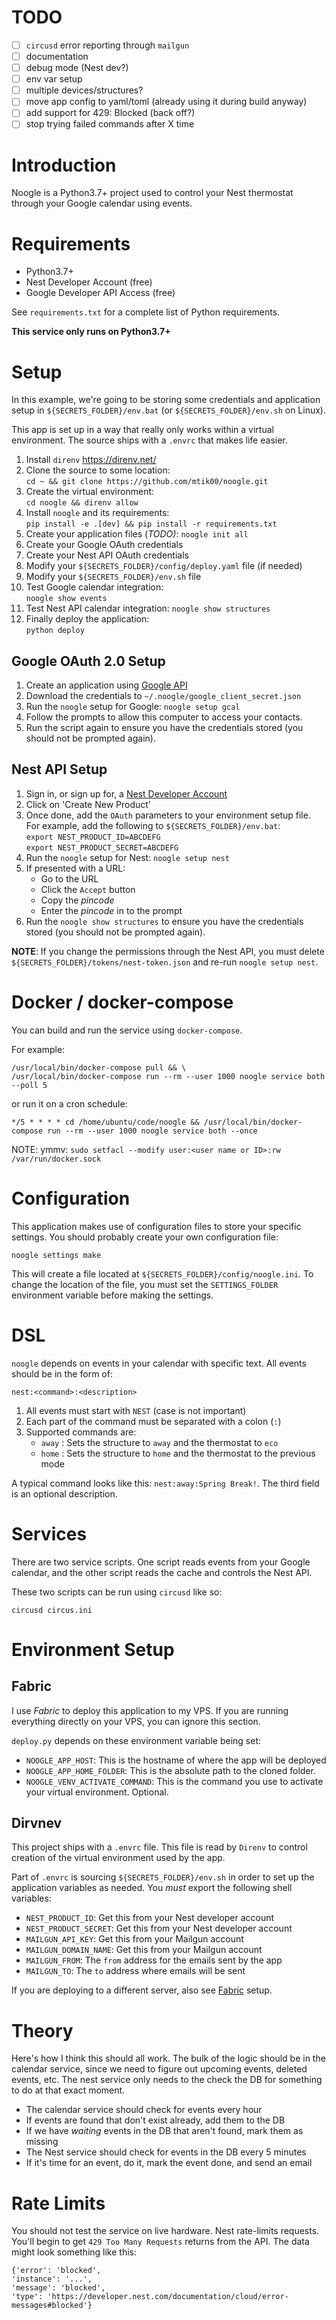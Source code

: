 # TODO

- [ ] `circusd` error reporting through `mailgun`
- [ ] documentation
- [ ] debug mode (Nest dev?)
- [ ] env var setup
- [ ] multiple devices/structures?
- [ ] move app config to yaml/toml (already using it during build anyway)
- [ ] add support for 429: Blocked (back off?)
- [ ] stop trying failed commands after X time
 
# Introduction
Noogle is a Python3.7+ project used to control your Nest thermostat through your Google calendar using events.

# Requirements

*   Python3.7+
*   Nest Developer Account (free)
*   Google Developer API Access (free)

See `requirements.txt` for a complete list of Python requirements.

**This service only runs on Python3.7+**

# Setup

In this example, we're going to be storing some credentials and application setup
in `${SECRETS_FOLDER}/env.bat` (or `${SECRETS_FOLDER}/env.sh` on Linux).

This app is set up in a way that really only works within a virtual environment.  The source ships with a `.envrc` that makes life easier.

1.  Install `direnv` https://direnv.net/
1.  Clone the source to some location:  
    `cd ~ && git clone https://github.com/mtik00/noogle.git`
1.  Create the virtual environment:  
    `cd noogle && direnv allow`
1.  Install `noogle` and its requirements:  
    `pip install -e .[dev] && pip install -r requirements.txt`
1.  Create your application files (*TODO)*:
    `noogle init all`
1.  Create your Google OAuth credentials
1.  Create your Nest API OAuth credentials
1.  Modify your `${SECRETS_FOLDER}/config/deploy.yaml` file (if needed)
1.  Modify your `${SECRETS_FOLDER}/env.sh` file
1.  Test Google calendar integration:  
    `noogle show events`
1.  Test Nest API calendar integration:
    `noogle show structures`
1.  Finally deploy the application:  
    `python deploy`

## Google OAuth 2.0 Setup

1.  Create an application using [Google API](https://console.developers.google.com/flownest-token.jsons/enableapi?apiid=calendar&pli=1)
1.  Download the credentials to `~/.noogle/google_client_secret.json`
1.  Run the `noogle` setup for Google: `noogle setup gcal`
1.  Follow the prompts to allow this computer to access your contacts.
1.  Run the script again to ensure you have the credentials stored (you should not
    be prompted again).

## Nest API Setup

1.  Sign in, or sign up for, a [Nest Developer Account](https://developers.nest.com/)
1.  Click on 'Create New Product'
1.  Once done, add the `OAuth` parameters to your environment setup file.  For example, add the following to `${SECRETS_FOLDER}/env.bat`:  
    `export NEST_PRODUCT_ID=ABCDEFG`  
    `export NEST_PRODUCT_SECRET=ABCDEFG`  
1.  Run the `noogle` setup for Nest: `noogle setup nest`
1.  If presented with a URL:
    *   Go to the URL
    *   Click the `Accept` button
    *   Copy the *pincode*
    *   Enter the *pincode* in to the prompt
1.  Run the `noogle show structures` to ensure you have the credentials stored (you should not be prompted again).

**NOTE**: If you change the permissions through the Nest API, you must delete `${SECRETS_FOLDER}/tokens/nest-token.json` and re-run `noogle setup nest`.

# Docker / docker-compose

You can build and run the service using `docker-compose`.

For example:
```
/usr/local/bin/docker-compose pull && \
/usr/local/bin/docker-compose run --rm --user 1000 noogle service both --poll 5
 ```

or run it on a cron schedule:
```
*/5 * * * * cd /home/ubuntu/code/noogle && /usr/local/bin/docker-compose run --rm --user 1000 noogle service both --once
```

NOTE: ymmv: `sudo setfacl --modify user:<user name or ID>:rw /var/run/docker.sock`

# Configuration

This application makes use of configuration files to store your specific
settings.  You should probably create your own configuration file:

    noogle settings make

This will create a file located at `${SECRETS_FOLDER}/config/noogle.ini`.  To change the location of the file, you must set the `SETTINGS_FOLDER` environment variable before making the settings.

# DSL
`noogle` depends on events in your calendar with specific text.  All events should be in the form of:

    nest:<command>:<description>

1.  All events must start with `NEST` (case is not important)
1.  Each part of the command must be separated with a colon (`:`)
1.  Supported commands are:
    *   `away` : Sets the structure to `away` and the thermostat to `eco`
    *   `home` : Sets the structure to `home` and the thermostat to the previous mode

A typical command looks like this: `nest:away:Spring Break!`.  The third field
is an optional description.

# Services
There are two service scripts.  One script reads events from your Google calendar, and the other script reads the cache and controls the Nest API.

These two scripts can be run using `circusd` like so:

    circusd circus.ini

# Environment Setup
## Fabric
I use *Fabric* to deploy this application to my VPS.  If you are running everything directly on your VPS, you can ignore this section.

`deploy.py` depends on these environment variable being set:
*   `NOOGLE_APP_HOST`: This is the hostname of where the app will be deployed
*   `NOOGLE_APP_HOME_FOLDER`: This is the absolute path to the cloned folder.
*   `NOOGLE_VENV_ACTIVATE_COMMAND`: This is the command you use to activate your virtual environment.  Optional.

## Dirvnev
This project ships with a `.envrc` file.  This file is read by `Direnv` to control creation of the virtual environment used by the app.

Part of `.envrc` is sourcing `${SECRETS_FOLDER}/env.sh` in order to set up the application variables as needed.  You *must* export the following shell variables:
*   `NEST_PRODUCT_ID`: Get this from your Nest developer account
*   `NEST_PRODUCT_SECRET`: Get this from your Nest developer account
*   `MAILGUN_API_KEY`: Get this from your Mailgun account
*   `MAILGUN_DOMAIN_NAME`: Get this from your Mailgun account
*   `MAILGUN_FROM`: The `from` address for the emails sent by the app
*   `MAILGUN_TO`: The `to` address where emails will be sent

If you are deploying to a different server, also see [Fabric](#Fabric) setup.

# Theory
Here's how I think this should all work.  The bulk of the logic should be in the calendar service, since we need to figure out upcoming events, deleted events, etc.  The nest service only needs to the check the DB for something to do at that exact moment.

*   The calendar service should check for events every hour
*   If events are found that don't exist already, add them to the DB
*   If we have *waiting* events in the DB that aren't found, mark them as missing
*   The Nest service should check for events in the DB every 5 minutes
*   If it's time for an event, do it, mark the event done, and send an email

# Rate Limits
You should not test the service on live hardware.  Nest rate-limits requests.  You'll begin to get `429 Too Many Requests` returns from the API.  The data might look something like this:

    {'error': 'blocked',
    'instance': '...',
    'message': 'blocked',
    'type': 'https://developer.nest.com/documentation/cloud/error-messages#blocked'}
